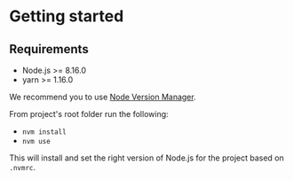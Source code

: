 # Getting started

## Requirements

- Node.js >= 8.16.0
- yarn >= 1.16.0

We recommend you to use [Node Version Manager](https://github.com/creationix/nvm).

From project's root folder run the following:

- `nvm install`
- `nvm use`

This will install and set the right version of Node.js for the project based on `.nvmrc`.
